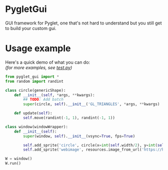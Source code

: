 PygletGui
=========

GUI framework for Pyglet, one that's not hard to understand but you still get to build your custom gui.

Usage example
=============

Here's a quick demo of what you can do:<br>
*(for more examples, see [test.py](/test.py))*

```Python
from pyglet_gui import *
from random import randint

class circle(genericShape):
	def __init__(self, *args, **kwargs):
		## TODO: Add batch
		super(circle, self).__init__('GL_TRIANGLES', *args, **kwargs)

	def update(self):
		self.move(randint(-1, 1), randint(-1, 1))

class window(windowWrapper):
	def __init__(self):
		super(window, self).__init__(vsync=True, fps=True)

		self.add_sprite('circle', circle(x=int(self.width/2), y=int(self.height/2), alpha=0))
		self.add_sprite('webimage', resources.image_from_url('https://hvornum.se/favicon.ico', x=self.width-64, y=self.height-64))

W = window()
W.run()
```
